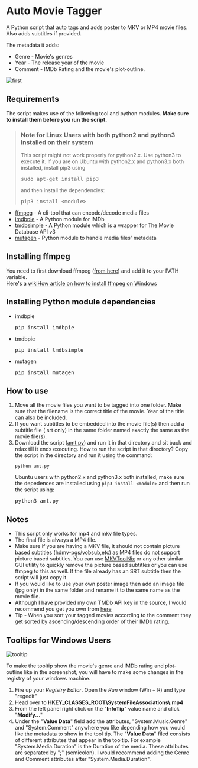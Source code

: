 # Auto Movie Tagger
A Python script that auto tags and adds poster to MKV or MP4 movie files.  
Also adds subtitles if provided.  

The metadata it adds:
+ Genre - Movie's genres
+ Year - The release year of the movie
+ Comment - IMDb Rating and the movie's plot-outline.

![first](https://user-images.githubusercontent.com/28246690/34607517-11481cd8-f23a-11e7-93de-0231b36dee7e.png)

## Requirements
The script makes use of the following tool and python modules. __Make sure to install them before you run the script.__  


><h3>Note for Linux Users with both python2 and python3 installed on their system</h3>
>This script might not work properly for python2.x. Use python3 to execute it. If you are on Ubuntu with python2.x and python3.x both installed, install pip3 using</p>
><pre>sudo apt-get install pip3</pre>
>and then install the dependencies:
><pre>pip3 install &lt;module&gt;</pre>



  <ul>
    <li><a href="https://ffmpeg.org/">ffmpeg</a> - A cli-tool that can encode/decode media files</li>
    <li><a href="https://pypi.python.org/pypi/imdbpie">imdbpie</a> - A Python module for IMDb</li>
    <li><a href="https://pypi.python.org/pypi/tmdbsimple">tmdbsimple</a> - A Python module which is a wrapper for The Movie Database API v3</li>
    <li><a href="https://pypi.python.org/pypi/mutagen">mutagen</a> - Python module to handle media files' metadata</li>
  </ul>

## Installing ffmpeg
You need to first download ffmpeg (<a href="https://ffmpeg.org/download.html">from here</a>) and add it to your PATH variable.  
Here's a <a href="http://www.wikihow.com/Install-FFmpeg-on-Windows">wikiHow article on how to install ffmpeg on Windows</a>

## Installing Python module dependencies
<ul>
  <li>imdbpie  <pre>pip install imdbpie</pre></li>
  <li>tmdbpie  <pre>pip install tmdbsimple</pre></li>
  <li>mutagen  <pre>pip install mutagen</pre></li>
</ul>

## How to use
<ol>
  <li>Move all the movie files you want to be tagged into one folder. Make sure that the filename is the correct title of the movie. Year of the title can also be included.</li>
  <li>If you want subtitles to be embedded into the movie file(s) then add a subtitle file (.srt only) in the same folder named exactly the same as the movie file(s).</li>
  <li>Download the script (<a href="amt.py">amt.py</a>) and run it in that directory and sit back and relax till it ends executing. How to run the script in that directory? Copy the script in the directory and run it using the command:
  <pre><code>python amt.py</code></pre>
  Ubuntu users with python2.x and python3.x both installed, make sure the depedences are installed using <code>pip3 install &lt;module&gt;</code> and then run the script using:  
  <pre>python3 amt.py</pre>
  </li>
</ol>

## Notes
<ul>
  <li>This script only works for mp4 and mkv file types.</li>
  <li>The final file is always a MP4 file.</li>
  <li>Make sure if you are having a MKV file, it should not contain picture based subtitles (hdmv-pgs/vobsub,etc) as MP4 files do not support picture based subtitles. You can use <a href="https://mkvtoolnix.download/">MKVToolNix</a> or any other similar GUI utility to quickly remove the picture based subtitles or you can use ffmpeg to this as well. If the file already has an SRT subtitle then the script will just copy it.</li>
  <li>If you would like to use your own poster image then add an image file (jpg only) in the same folder and rename it to the same name as the movie file.</li>
  <li>Although I have provided my own TMDb API key in the source, I would recommend you get you own from <a href="https://www.themoviedb.org/documentation/api">here</a></li>
  <li> Tip - When you sort your tagged movies according to the comment they get sorted by ascending/descending order of their IMDb rating.</li>
</ul>

## Tooltips for Windows Users
![tooltip](https://user-images.githubusercontent.com/28246690/34607523-1e526a14-f23a-11e7-8f49-74c4c0a8454c.png)

To make the tooltip show the movie's genre and IMDb rating and plot-outline like in the screenshot, you will have to make some changes in the registry of your windows machine.
1. Fire up your _Registry Editor_. Open the _Run_ window (Win + R) and type "regedit"
2. Head over to <strong>HKEY_CLASSES_ROOT\SystemFileAssociations\\.mp4</strong>
3. From the left panel right click on the "<strong>InfoTip</strong>" value name and click "<strong>Modify...</strong>"
4. Under the "<strong>Value Data</strong>" field add the attributes, "System.Music.Genre" and "System.Comment" anywhere you like depending how you would like the metadata to show in the tool tip. The "<strong>Value Data</strong>" filed consists of different attributes that appear in the tooltip. For example "System.Media.Duration" is the Duration of the media. These attributes are separated by ";" (semicolon). I would recommend adding the Genre and Comment attributes after "System.Media.Duration".
